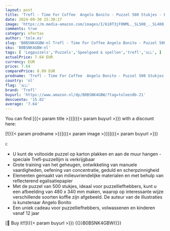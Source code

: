 ```yaml
---
layout: post
title: 'Trefl - Time For Coffee  Angelo Bonito - Puzzel 500 Stukjes - Puzzel voor Koffieliefhebbers  Koffiesoorten  DIY  Creatief Vermaak  Klassieke Puzzels voor Volwassenen en Kinderen Vanaf 10 Jaar'
date: 2024-09-30 15:30:17
image: 'https://m.media-amazon.com/images/I/610T3jF0NML._SL500_._SL400_.jpg'
comments: true
category: ofertas
author: 'tole.es'
slug: 'B0BSNK4GBW-nl Trefl - Time For Coffee Angelo Bonito - Puzzel 500 Stukjes...'
sku: 'B0BSNK4GBW-nl'
tags: [ 'Legpuzzels','Puzzels','Speelgoed & spellen','trefl','🇳🇱', ]
actualPrice: 7.64 EUR
currency: EUR
price: 7.64
comparePrice: 8.99 EUR
prodname: 'Trefl - Time For Coffee  Angelo Bonito - Puzzel 500 Stukjes - Puzzel voor Koffieliefhebbers  Koffiesoorten  DIY  Creatief Vermaak  Klassieke Puzzels voor Volwassenen en Kinderen Vanaf 10 Jaar'
country: 'nl'
flag: '🇳🇱'
brand: 'Trefl'
buyurl: 'https://www.amazon.nl/dp/B0BSNK4GBW/?tag=tolees0b-21'
descuento: '15.02'
average: '7.64'
---
```


You can find [{{< param title >}}]({{< param buyurl >}}) with a discount here:

[![{{< param prodname >}}]({{< param image >}})]({{< param buyurl >}})

ℹ️:

- U kunt de voltooide puzzel op karton plakken en aan de muur hangen - speciale Trefl-puzzellijm is verkrijgbaar
- Grote training van het geheugen, ontwikkeling van manuele vaardigheden, oefening van concentratie, geduld en scherpzinnigheid
- Elementen gemaakt van milieuvriendelijke materialen en met behulp van reflecterend egalisatiepapier
- Met de puzzel van 500 stukjes, ideaal voor puzzelliefhebbers, kunt u een afbeelding van 480 x 340 mm maken, waarop op interessante wijze verschillende soorten koffie zijn afgebeeld. De auteur van de illustraties is kunstenaar Angelo Bonito
- Een uniek cadeau voor puzzelliefhebbers, volwassenen en kinderen vanaf 12 jaar

[🛒 Buy it!!]({{< param buyurl >}})
{{<world>}}B0BSNK4GBW{{</world>}}
